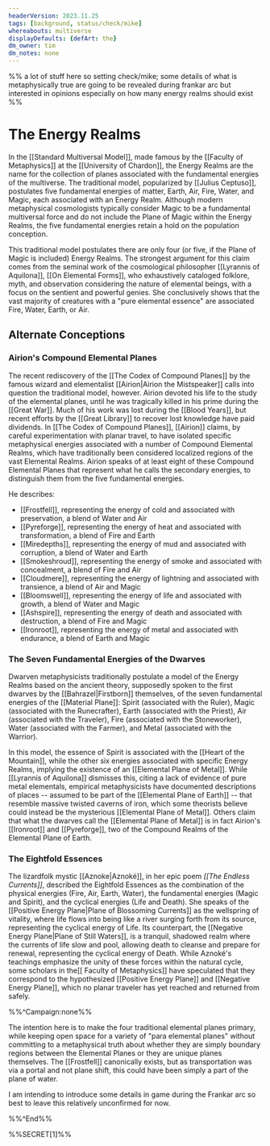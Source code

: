 ```yaml
---
headerVersion: 2023.11.25
tags: [background, status/check/mike]
whereabouts: multiverse
displayDefaults: {defArt: the}
dm_owner: tim
dm_notes: none
---
```


%% a lot of stuff here so setting check/mike; some details of what is metaphysically true are going to be revealed during frankar arc but interested in opinions especially on how many energy realms should exist %%
# The Energy Realms

In the [[Standard Multiversal Model]], made famous by the [[Faculty of Metaphysics]] at the [[University of Chardon]], the Energy Realms are the name for the collection of planes associated with the fundamental energies of the multiverse. The traditional model, popularized by [[Julius Ceptuso]], postulates five fundamental energies of matter, Earth, Air, Fire, Water, and Magic, each associated with an Energy Realm. Although modern metaphysical cosmologists typically consider Magic to be a fundamental multiversal force and do not include the Plane of Magic within the Energy Realms, the five fundamental energies retain a hold on the population conception. 

This traditional model postulates there are only four (or five, if the Plane of Magic is included) Energy Realms. The strongest argument for this claim comes from the seminal work of the cosmological philosopher [[Lyrannis of Aquilona]], [[On Elemental Forms]], who exhaustively cataloged folklore, myth, and observation considering the nature of elemental beings, with a focus on the sentient and powerful genies. She conclusively shows that the vast majority of creatures with a "pure elemental essence" are associated Fire, Water, Earth, or Air. 
## Alternate Conceptions

### Airion's Compound Elemental Planes

The recent rediscovery of the [[The Codex of Compound Planes]] by the famous wizard and elementalist [[Airion|Airion the Mistspeaker]] calls into question the traditional model, however. Airion devoted his life to the study of the elemental planes, until he was tragically killed in his prime during the [[Great War]]. Much of his work was lost during the [[Blood Years]], but recent efforts by the [[Great Library]] to recover lost knowledge have paid dividends. In [[The Codex of Compound Planes]], [[Airion]] claims, by careful experimentation with planar travel, to have isolated specific metaphysical energies associated with a number of Compound Elemental Realms, which  have traditionally been considered localized regions of the vast Elemental Realms. Airion speaks of at least eight of these Compound Elemental Planes that represent what he calls the secondary energies, to distinguish them from the five fundamental energies. 

He describes:
- [[Frostfell]], representing the energy of cold and associated with preservation, a blend of Water and Air
- [[Pyreforge]], representing the energy of heat and associated with transformation, a blend of Fire and Earth
- [[Miredepths]], representing the energy of mud and associated with corruption, a blend of Water and Earth
- [[Smokeshroud]], representing the energy of smoke and associated with concealment, a blend of Fire and Air
- [[Cloudmere]], representing the energy of lightning and associated with transience, a blend of Air and Magic
- [[Bloomswell]], representing the energy of life and associated with growth, a blend of Water and Magic
- [[Ashspire]], representing the energy of death and associated with destruction, a blend of Fire and Magic
- [[Ironroot]], representing the energy of metal and associated with endurance, a blend of Earth and Magic
### The Seven Fundamental Energies of the Dwarves

Dwarven metaphysicists traditionally postulate a model of the Energy Realms based on the ancient theory, supposedly spoken to the first dwarves by the [[Bahrazel|Firstborn]] themselves, of the seven fundamental energies of the [[Material Plane]]: Spirit (associated with the Ruler), Magic (associated with the Runecrafter), Earth (associated with the Priest), Air (associated with the Traveler), Fire (associated with the Stoneworker), Water (associated with the Farmer), and Metal (associated with the Warrior).

In this model, the essence of Spirit is associated with the [[Heart of the Mountain]], while the other six energies associated with specific Energy Realms, implying the existence of an [[Elemental Plane of Metal]]. While [[Lyrannis of Aquilona]] dismisses this, citing a lack of evidence of pure metal elementals, empirical metaphysicists have documented descriptions of places -- assumed to be part of the [[Elemental Plane of Earth]] -- that resemble massive twisted caverns of iron, which some theorists believe could instead be the mysterious [[Elemental Plane of Metal]]. Others claim that what the dwarves call the [[Elemental Plane of Metal]] is in fact Airion's [[Ironroot]] and [[Pyreforge]], two of the Compound Realms of the Elemental Plane of Earth. 
### The Eightfold Essences

The lizardfolk mystic [[Aznoke|Aznoké]], in her epic poem _[[The Endless Currents]]_, described the Eightfold Essences as the combination of the physical energies (Fire, Air, Earth, Water), the fundamental energies (Magic and Spirit), and the cyclical energies (Life and Death). She speaks of the [[Positive Energy Plane|Plane of Blossoming Currents]] as the wellspring of vitality, where life flows into being like a river surging forth from its source, representing the cyclical energy of Life. Its counterpart, the [[Negative Energy Plane|Plane of Still Waters]], is a tranquil, shadowed realm where the currents of life slow and pool, allowing death to cleanse and prepare for renewal, representing the cyclical energy of Death. While Aznoké's teachings emphasize the unity of these forces within the natural cycle, some scholars in the[[ Faculty of Metaphysics]] have speculated that they correspond to the hypothesized [[Positive Energy Plane]] and [[Negative Energy Plane]], which no planar traveler has yet reached and returned from safely.

%%^Campaign:none%%

The intention here is to make the four traditional elemental planes primary, while keeping open space for a variety of "para elemental planes" without committing to a metaphysical truth about whether they are simply boundary regions between the Elemental Planes or they are unique planes themselves. The [[Frostfell]] canonically exists, but as transportation was via a portal and not plane shift, this could have been simply a part of the plane of water. 

I am intending to introduce some details in game during the Frankar arc so best to leave this relatively unconfirmed for now.

%%^End%%

%%SECRET[1]%%
